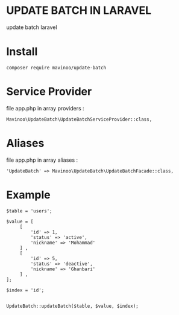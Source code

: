 # UPDATE BATCH IN LARAVEL
update batch laravel

# Install
`composer require mavinoo/update-batch`


# Service Provider
file app.php in array providers :

`Mavinoo\UpdateBatch\UpdateBatchServiceProvider::class,`


# Aliases
file app.php in array aliases :

`'UpdateBatch' => Mavinoo\UpdateBatch\UpdateBatchFacade::class,`


# Example

```
$table = 'users';

$value = [
     [
         'id' => 1,
         'status' => 'active',
         'nickname' => 'Mohammad'
     ] ,
     [
         'id' => 5,
         'status' => 'deactive',
         'nickname' => 'Ghanbari'
     ] ,
];

$index = 'id';


UpdateBatch::updateBatch($table, $value, $index);
```
